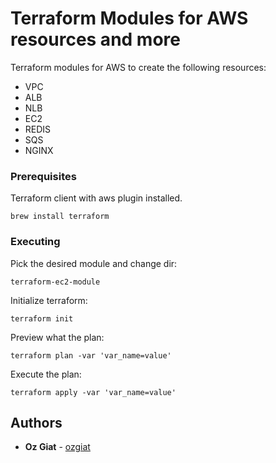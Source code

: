 # Terraform Modules for AWS resources and more

Terraform modules for AWS to create the following resources: 
- VPC
- ALB
- NLB
- EC2
- REDIS
- SQS
- NGINX

### Prerequisites

Terraform client with aws plugin installed.

```
brew install terraform
```

### Executing

Pick the desired module and change dir:

```
terraform-ec2-module 
```

Initialize terraform: 
```
terraform init 
```

Preview what the plan:
```
terraform plan -var 'var_name=value' 
```

Execute the plan:
```
terraform apply -var 'var_name=value' 
```


## Authors

* **Oz Giat** - [ozgiat](https://github.com/ozgiat)



